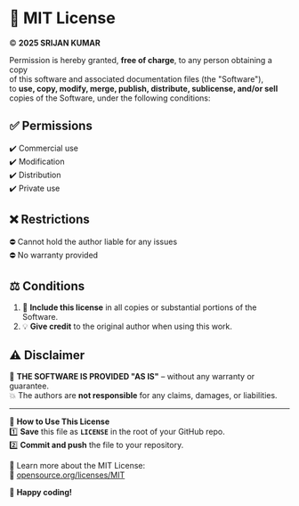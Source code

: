 # 📜 MIT License  

© **2025 SRIJAN KUMAR**  

Permission is hereby granted, **free of charge**, to any person obtaining a copy  
of this software and associated documentation files (the "Software"),  
to **use, copy, modify, merge, publish, distribute, sublicense, and/or sell**  
copies of the Software, under the following conditions:  

## ✅ **Permissions**  
✔️ Commercial use  
✔️ Modification  
✔️ Distribution  
✔️ Private use  

## ❌ **Restrictions**  
⛔ Cannot hold the author liable for any issues  
⛔ No warranty provided  

## ⚖️ **Conditions**  
1. 📌 **Include this license** in all copies or substantial portions of the Software.  
2. 💡 **Give credit** to the original author when using this work.  

## ⚠️ **Disclaimer**  
🚨 **THE SOFTWARE IS PROVIDED "AS IS"** – without any warranty or guarantee.  
💥 The authors are **not responsible** for any claims, damages, or liabilities.  
  
---

📌 **How to Use This License**  
1️⃣ **Save** this file as **`LICENSE`** in the root of your GitHub repo.  
2️⃣ **Commit and push** the file to your repository.  

🔗 Learn more about the MIT License:  
📄 [opensource.org/licenses/MIT](https://opensource.org/licenses/MIT)  

🚀 **Happy coding!**  
